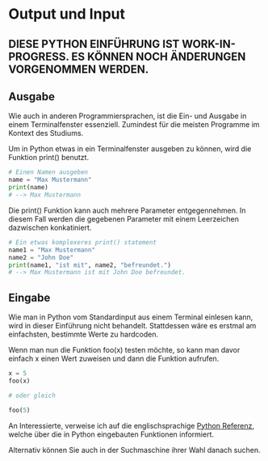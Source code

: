 # Output und Input

## **DIESE PYTHON EINFÜHRUNG IST WORK-IN-PROGRESS. ES KÖNNEN NOCH ÄNDERUNGEN VORGENOMMEN WERDEN.**

## Ausgabe
Wie auch in anderen Programmiersprachen, ist die Ein- und Ausgabe in einem Terminalfenster essenziell. Zumindest für die meisten Programme im Kontext des Studiums.

Um in Python etwas in ein Terminalfenster ausgeben zu können, wird die Funktion print() benutzt.
```Python
# Einen Namen ausgeben
name = "Max Mustermann"
print(name)
# --> Max Mustermann
```
Die print() Funktion kann auch mehrere Parameter entgegennehmen.
In diesem Fall werden die gegebenen Parameter mit einem Leerzeichen dazwischen konkatiniert.
```Python
# Ein etwas komplexeres print() statement
name1 = "Max Mustermann"
name2 = "John Doe"
print(name1, "ist mit", name2, "befreundet.")
# --> Max Mustermann ist mit John Doe befreundet.
```

## Eingabe
Wie man in Python vom Standardinput aus einem Terminal einlesen kann, wird in dieser Einführung nicht behandelt.
Stattdessen wäre es erstmal am einfachsten, bestimmte Werte zu hardcoden.

Wenn man nun die Funktion foo(x) testen möchte, so kann man davor einfach x einen Wert zuweisen und dann die Funktion aufrufen.
```Python
x = 5
foo(x)

# oder gleich

foo(5)
```
An Interessierte, verweise ich auf die englischsprachige <a href="https://docs.python.org/3/library/functions.html" target="_blank">Python Referenz</a>, welche über die in Python eingebauten Funktionen informiert.

Alternativ können Sie auch in der Suchmaschine ihrer Wahl danach suchen.